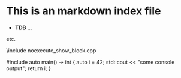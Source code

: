 # This is an markdown index file

- **TDB** ...

etc.

\include noexecute_show_block.cpp

<div class="ace-code-section" language="cpp" toggle_execution="true">
#include <iostream>
auto main() -> int {
    auto i = 42;
    std::cout << "some console output";
    return i;
}                       
</div>

